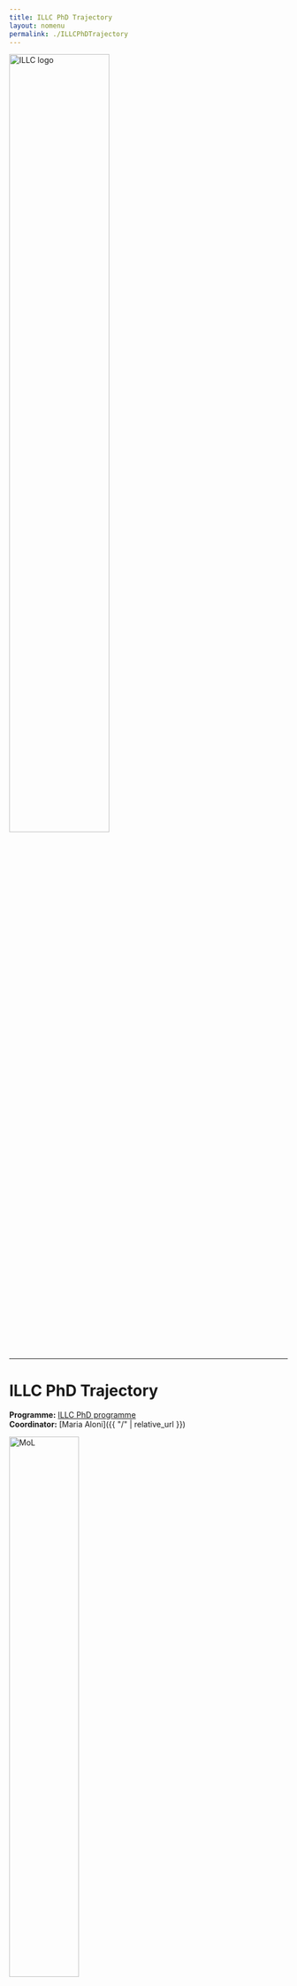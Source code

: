 ```yaml
---
title: ILLC PhD Trajectory  
layout: nomenu
permalink: ./ILLCPhDTrajectory
---
```


<a href="https://www.illc.uva.nl" target="_blank">
  <img src="{{ site.baseurl }}/style/illclogo.png" alt="ILLC logo" width="60%" class="illclogo"/>
</a>
<hr/>

# ILLC PhD Trajectory

**Programme:** [ILLC PhD programme](https://phdprogramme.illc.uva.nl)<br>
**Coordinator:** [Maria Aloni]({{ "/" | relative_url }})<br>

<a href="https://msclogic.illc.uva.nl" target="_blank">
  <img src="{{ site.baseurl }}/resources/MoL.png" alt="MoL" width="50%" class="MoL"/>
</a>


## Description
The goal of the trajectory is to provide ILLC PhD candidates with information, training and extra support in their first year. It includes two soft skills courses,  a DEI training and a number of lectures illustrating different research lines within ILLC.  

## Organisation
* Mandatory for 1st year ILLC PhD candidates (excluding CWI);
* Start in September 2025;
* New PhDs can join all year long. If they miss one (obligatory) session in year 1, they can follow it in year 2;
* Monthly meetings with a scientific + soft skills programme, some of the sessions open to the whole PhD community:

1. Introduction [September]
2. DEI/active bystander training (with supervisors) [October]
3. [LoLaCo lectures](https://studiegids.uva.nl/xmlpages/page/2025-2026/zoek-vak/vak/130027)   (at least 3 lecturers obligatory) [September-December]
4. ILLC PhD day:  (Poster) presentations given by new and senior ILLC PhD candidates (January)
5. Academic writing  ([Krzysztof R. Apt](https://homepages.cwi.nl/~apt/), [Martin Stokhof](https://stokhof.org) and [Khalil Sima'an](https://sites.google.com/site/khalilsimaaan/home/computational-linguistics) (TBC)) [April,TBC]
6. Presentation skills [May, TBC]
 
## Schedule 2025/26 (subject to change)
The lectures are normally scheduled on Monday afternoon. 

### 1st Semester   		 	 
* Monday, 29 September, 16.00-17.00, room F1.15, ILLC: Introduction (with drinks and pizza afterwards)
* Monday, 27 October, 15.00-17.00, location (TBA):  Active bystander training (with supervisors) offered by [Our Bodies, Our Voice](https://www.ourbodies-ourvoice.com/)
* every Monday, Sep-Dec, 17.00-19.00,  [LoLaCo lectures](https://datanose.nl/#course[137520]) (3 obligatory)    	 
* Monday, 26 January, 10-17, ILLC PhD day (TBC)
  
### 2nd Semester (TBA)
